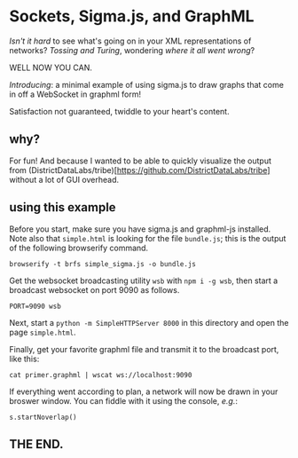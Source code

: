 # Sockets, Sigma.js, and GraphML

*Isn't it hard* to see what's going on in your XML representations of
networks?  *Tossing and Turing*, wondering *where it all went wrong*?

WELL NOW YOU CAN.

*Introducing*: a minimal example of using sigma.js to draw graphs that
come in off a WebSocket in graphml form!

Satisfaction not guaranteed, twiddle to your heart's content.

## why?

For fun!  And because I wanted to be able to quickly visualize the
output from
(DistrictDataLabs/tribe)[https://github.com/DistrictDataLabs/tribe]
without a lot of GUI overhead.

## using this example

Before you start, make sure you have sigma.js and graphml-js
installed.  Note also that `simple.html` is looking for the file
`bundle.js`; this is the output of the following browserify command.

```
browserify -t brfs simple_sigma.js -o bundle.js
```

Get the websocket broadcasting utility `wsb` with `npm i -g wsb`, then
start a broadcast websocket on port 9090 as follows.

```
PORT=9090 wsb 
```

Next, start a `python -m SimpleHTTPServer 8000` in this directory and
open the page `simple.html`.

Finally, get your favorite graphml file and transmit it to the
broadcast port, like this:

```
cat primer.graphml | wscat ws://localhost:9090
```


If everything went according to plan, a network will now be drawn in
your broswer window.  You can fiddle with it using the console,
*e.g.*:

```
s.startNoverlap()
```


## THE END.
